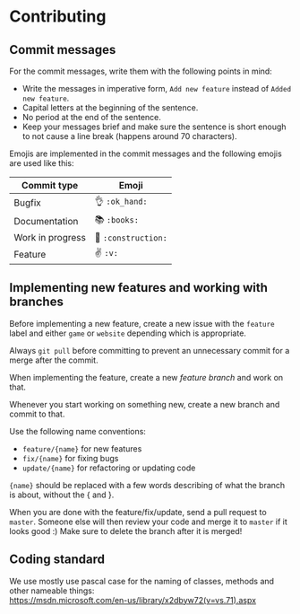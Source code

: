 # Contributing

## Commit messages

For the commit messages, write them with the following points in mind:

- Write the messages in imperative form, `Add new feature` instead of `Added new feature`.
- Capital letters at the beginning of the sentence.
- No period at the end of the sentence.
- Keep your messages brief and make sure the sentence is short enough to
not cause a line break (happens around 70 characters).

Emojis are implemented in the commit messages and the following emojis are used like this:

Commit type | Emoji
---------------- | ------------
Bugfix	         | :ok_hand: `:ok_hand:`
Documentation    | :books:  `:books:`
Work in progress | :construction: `:construction:`
Feature		 | :v: `:v:`

## Implementing new features and working with branches

Before implementing a new feature, create a new issue with the `feature` label and either `game` or `website` depending
which is appropriate.

Always `git pull` before committing to prevent an unnecessary commit for a merge after the commit.

When implementing the feature, create a new _feature branch_ and work on that.

Whenever you start working on something new, create a new branch and commit to that.

Use the following name conventions:

- `feature/{name}` for new features
- `fix/{name}` for fixing bugs
- `update/{name}` for refactoring or updating code

`{name}` should be replaced with a few words describing of what the branch is about, without the { and }.

When you are done with the feature/fix/update, send a pull request to `master`. Someone else will then review
your code and merge it to `master` if it looks good :)
Make sure to delete the branch after it is merged!

## Coding standard

We use mostly use pascal case for the naming of classes, methods and other nameable things:  
https://msdn.microsoft.com/en-us/library/x2dbyw72(v=vs.71).aspx
